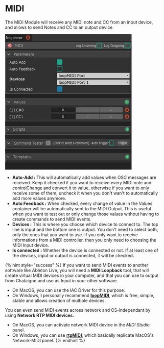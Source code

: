 # MIDI

The MIDI Module will receive any MIDI note and CC from an input device, and allows to send Notes and CC to an output device.

![](../../.gitbook/assets/midi.png)

* **Auto-Add :** This will automatically add values when OSC messages are received. Keep it checked if you want to receive every MIDI note and controlChange and convert it to value, otherwise if you want to only receive some of them, uncheck it when you don't wan't to automatically add more values anymore. 
* **Auto Feedback :** When checked, every change of value in the Values container will be automatically sent to the MIDI Output. This is useful when you want to test out or only change those values without having to create commands to send MIDI events. 
* **Devices :** This is where you choose which device to connect to. The top line is input and the bottom one is output. You don't need to select both, only the ones that you want to use. If you only want to receive informations from a MIDI controller, then you only need to choosing the MIDI Input device. 
* **Is connected :** Whether the device is connected or not. If at least one of the devices, input or output is connected, it will be checked.

{% hint style="success" %}
If you want to send MIDI events to another software like Ableton Live, you will need a **MIDI Loopback** tool, that will create virtual MIDI devices in your computer, and that you can use to output from Chataigne and use as Input in your other software.

* On MacOS, you can use the IAC Driver for this purpose.
* On Windows, I personally recommend [**loopMIDI**](https://www.tobias-erichsen.de/software/loopmidi.html), which is free, simple, stable and allows creation of multiple devices.

You can even send MIDI events across network and OS-independant by using **Network RTP MIDI devices.**

* On MacOS, you can activate network MIDI device in the _MIDI Studio_ panel.
* On Windows, you can use [**rtpMIDI**](http://www.tobias-erichsen.de/software/rtpmidi.html), which basically replicate MacOS's Network-MIDI panel.
{% endhint %}








